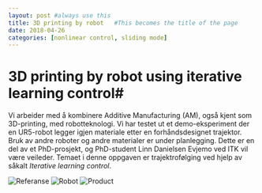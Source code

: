 ```yaml
---
layout: post #always use this
title: 3D printing by robot   #This becomes the title of the page
date: 2018-04-26
categories: [nonlinear control, sliding mode]
---
```

# 3D printing by robot using iterative learning control#

Vi arbeider med å kombinere Additive Manufacturing (AM), også kjent som 3D-printing, med robotteknologi. Vi har testet ut et demo-eksperiment der en UR5-robot legger igjen materiale etter en forhåndsdesignet trajektor. Bruk av andre roboter og andre materialer er under planlegging. Dette er en del av et PhD-prosjekt, og PhD-student Linn Danielsen Evjemo ved ITK vil være veileder. Temaet i denne oppgaven er trajektrofølging ved hjelp av såkalt _Iterative learning control_.

![Referanse]({{site.baseurl}}/assets/referansetrajektor.png)
![Robot]({{site.baseurl}}/assets/AM_by_robot.png)
![Product]({{site.baseurl}}/assets/AM_by_robot_final.png)
